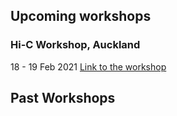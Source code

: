 ## Upcoming workshops

### Hi-C Workshop, Auckland
18 - 19 Feb 2021 
[Link to the workshop](https://github.com/GenomicsAotearoa/Hi-C-workshop)




## Past Workshops
